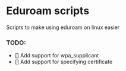# Eduroam scripts

Scripts to make using eduroam on linux easier

### TODO:

- [] Add support for wpa_supplicant
- [] Add support for specifying certificate
